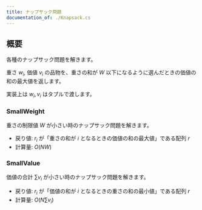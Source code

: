 ```yaml
---
title: ナップサック問題
documentation_of: ./Knapsack.cs
---
```


## 概要

各種のナップサック問題を解きます。

重さ $w_i$, 価値 $v_i$ の品物を、重さの和が $W$ 以下になるように選んだときの価値の和の最大値を返します。

実装上は $w_i, v_i$ はタプルで渡します。

### SmallWeight

重さの制限値 $W$ が小さい時のナップサック問題を解きます。

- 戻り値: $r_i$ が「重さの和が $i$ となるときの価値の和の最大値」である配列 $r$
- 計算量: $O(NW)$


### SmallValue

価値の合計 $\sum v_i$ が小さい時のナップサック問題を解きます。

- 戻り値: $r_i$ が「価値の和が $i$ となるときの重さの和の最小値」である配列 $r$
- 計算量: $O(N \sum v_i)$